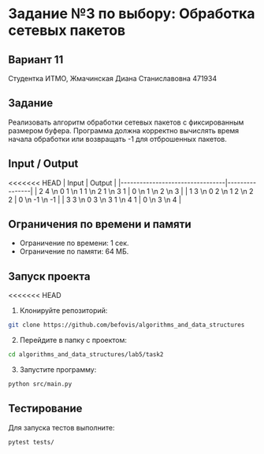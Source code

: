# Задание №3 по выбору: Обработка сетевых пакетов
## Вариант 11
Студентка ИТМО,  Жмачинская Диана Станиславовна 471934

## Задание
Реализовать алгоритм обработки сетевых пакетов с фиксированным размером буфера. Программа должна корректно вычислять время начала обработки или возвращать -1 для отброшенных пакетов.

## Input / Output

<<<<<<< HEAD
| Input | Output |
|---------------------------------|----------------|
| 2 4 \n 0 1 \n 1 1 \n 2 1 \n 3 1 | 0 \n 1 \n 2 \n 3 |
| 1 3 \n 0 2 \n 1 2 \n 2 2 | 0 \n -1 \n -1 |
| 3 3 \n 0 3 \n 3 1 \n 4 1 | 0 \n 3 \n 4 |

## Ограничения по времени и памяти

- Ограничение по времени: 1 сек.
- Ограничение по памяти: 64 МБ.

## Запуск проекта

<<<<<<< HEAD
1. Клонируйте репозиторий:
```bash
git clone https://github.com/befovis/algorithms_and_data_structures
```
2. Перейдите в папку с проектом:
```bash
cd algorithms_and_data_structures/lab5/task2
```
3. Запустите программу:
```bash
python src/main.py
```

## Тестирование
Для запуска тестов выполните:
```bash
pytest tests/
```

